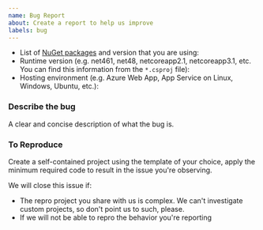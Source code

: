 ```yaml
---
name: Bug Report
about: Create a report to help us improve
labels: bug
---
```


* List of [NuGet packages](https://github.com/microsoft/ApplicationInsights-dotnet#nuget-packages) and version that you are using:
* Runtime version (e.g. net461, net48, netcoreapp2.1, netcoreapp3.1, etc. You can find this information from the `*.csproj` file):
* Hosting environment (e.g. Azure Web App, App Service on Linux, Windows, Ubuntu, etc.):

### Describe the bug

A clear and concise description of what the bug is.

### To Reproduce

Create a self-contained project using the template of your choice, apply the minimum required code to result in the issue you're observing.

We will close this issue if:

* The repro project you share with us is complex. We can't investigate custom projects, so don't point us to such, please.
* If we will not be able to repro the behavior you're reporting
